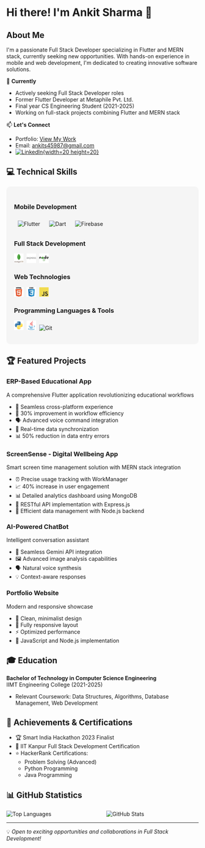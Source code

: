 # Hi there! I'm Ankit Sharma 👋

## About Me
I'm a passionate Full Stack Developer specializing in Flutter and MERN stack, currently seeking new opportunities. With hands-on experience in mobile and web development, I'm dedicated to creating innovative software solutions.

🚀 **Currently**
- Actively seeking Full Stack Developer roles
- Former Flutter Developer at Metaphile Pvt. Ltd.
- Final year CS Engineering Student (2021-2025)
- Working on full-stack projects combining Flutter and MERN stack

📫 **Let's Connect**
- Portfolio: [View My Work](https://portfolio-nine-gold-35.vercel.app)
- Email: ankits45987@gmail.com
- [![LinkedIn](https://raw.githubusercontent.com/rahuldkjain/github-profile-readme-generator/master/src/images/icons/Social/linked-in-alt.svg){width=20 height=20}](https://www.linkedin.com/in/ankit-sharma-037379223/)

## 💻 Technical Skills

<p align="left">
  <div style="background-color: #f5f5f5; padding: 20px; border-radius: 10px;">
    <h3>Mobile Development</h3>
    <img src="https://www.vectorlogo.zone/logos/flutterio/flutterio-icon.svg" alt="Flutter" width="40" height="40" style="margin: 10px"/>
    <img src="https://www.vectorlogo.zone/logos/dartlang/dartlang-icon.svg" alt="Dart" width="40" height="40" style="margin: 10px"/>
    <img src="https://www.vectorlogo.zone/logos/firebase/firebase-icon.svg" alt="Firebase" width="40" height="40" style="margin: 10px"/>
    
### Full Stack Development
<p align="left">
<img src="https://raw.githubusercontent.com/devicons/devicon/master/icons/mongodb/mongodb-original-wordmark.svg" alt="MongoDB" width="25" height="25"/>&nbsp;
<img src="https://raw.githubusercontent.com/devicons/devicon/master/icons/express/express-original-wordmark.svg" alt="Express" width="25" height="25"/>&nbsp;
<img src="https://raw.githubusercontent.com/devicons/devicon/master/icons/nodejs/nodejs-original-wordmark.svg" alt="Node.js" width="25" height="25"/>
</p>

### Web Technologies
<p align="left">
<img src="https://raw.githubusercontent.com/devicons/devicon/master/icons/html5/html5-original-wordmark.svg" alt="HTML5" width="25" height="25"/>&nbsp;
<img src="https://raw.githubusercontent.com/devicons/devicon/master/icons/css3/css3-original-wordmark.svg" alt="CSS3" width="25" height="25"/>&nbsp;
<img src="https://raw.githubusercontent.com/devicons/devicon/master/icons/javascript/javascript-original.svg" alt="JavaScript" width="25" height="25"/>
</p>

### Programming Languages & Tools
<p align="left">
<img src="https://raw.githubusercontent.com/devicons/devicon/master/icons/python/python-original.svg" alt="Python" width="25" height="25"/>&nbsp;
<img src="https://raw.githubusercontent.com/devicons/devicon/master/icons/java/java-original.svg" alt="Java" width="25" height="25"/>&nbsp;
<img src="https://www.vectorlogo.zone/logos/git-scm/git-scm-icon.svg" alt="Git" width="25" height="25"/>
</p>
  </div>
</p>

## 🏆 Featured Projects

### ERP-Based Educational App
A comprehensive Flutter application revolutionizing educational workflows
- 📱 Seamless cross-platform experience
- 🎯 30% improvement in workflow efficiency
- 🗣️ Advanced voice command integration
- 🔄 Real-time data synchronization
- 📊 50% reduction in data entry errors

### ScreenSense - Digital Wellbeing App
Smart screen time management solution with MERN stack integration
- ⏰ Precise usage tracking with WorkManager
- 📈 40% increase in user engagement
- 📊 Detailed analytics dashboard using MongoDB
- 🎯 RESTful API implementation with Express.js
- 💾 Efficient data management with Node.js backend

### AI-Powered ChatBot
Intelligent conversation assistant
- 🤖 Seamless Gemini API integration
- 🖼️ Advanced image analysis capabilities
- 🗣️ Natural voice synthesis
- 💡 Context-aware responses

### Portfolio Website
Modern and responsive showcase
- 🎨 Clean, minimalist design
- 📱 Fully responsive layout
- ⚡ Optimized performance
- 🔧 JavaScript and Node.js implementation

## 🎓 Education
**Bachelor of Technology in Computer Science Engineering**  
IIMT Engineering College (2021-2025)
- Relevant Coursework: Data Structures, Algorithms, Database Management, Web Development

## 🏅 Achievements & Certifications
- 🏆 Smart India Hackathon 2023 Finalist
- 📜 IIT Kanpur Full Stack Development Certification
- ⭐ HackerRank Certifications:
  - Problem Solving (Advanced)
  - Python Programming
  - Java Programming

## 📊 GitHub Statistics

<div style="display: flex; justify-content: space-between; margin-top: 20px;">
  <img src="https://github-readme-stats.vercel.app/api/top-langs?username=ankitsharma&show_icons=true&locale=en&layout=compact&theme=dark" alt="Top Languages" width="48%"/>
  <img src="https://github-readme-stats.vercel.app/api?username=ankitsharma&show_icons=true&hide=contribs,prs&theme=dark" alt="GitHub Stats" width="48%"/>
</div>

---
💡 *Open to exciting opportunities and collaborations in Full Stack Development!*
